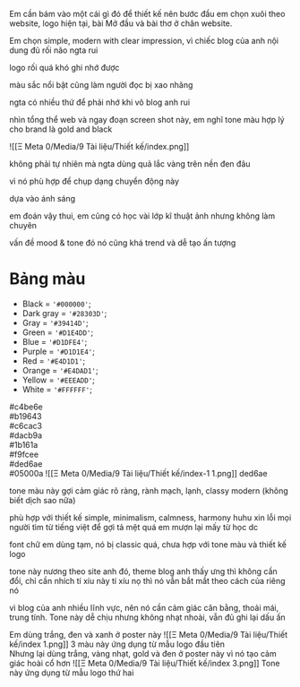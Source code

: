 Em cần bám vào một cái gì đó để thiết kế nên bước đầu em chọn xuôi theo website, logo hiện tại, bài Mở đầu và bài thơ ở chân website.

Em chọn simple, modern with clear impression, vì chiếc blog của anh nội dung đủ rối não ngta rui

logo rối quá khó ghi nhớ được

màu sắc nổi bật cũng làm người đọc bị xao nhãng

ngta có nhiều thứ để phải nhớ khi vô blog anh rui

nhìn tổng thể web và ngay đoạn screen shot này, em nghĩ tone màu hợp lý cho brand là gold and black

![[Ξ Meta 0/Media/9 Tài liệu/Thiết kế/index.png]]

không phải tự nhiên mà ngta dùng quả lắc vàng trên nền đen đâu

vì nó phù hợp để chụp dạng chuyển động này

dựa vào ánh sáng

em đoán vậy thui, em cũng có học vài lớp kĩ thuật ảnh nhưng không làm chuyên

vấn đề mood & tone đó nó cũng khá trend và dễ tạo ấn tượng

# Bảng màu

-   Black = `'#000000'`;
-   Dark gray = `'#28303D'`;
-   Gray = `'#39414D'`;
-   Green = `'#D1E4DD'`;
-   Blue = `'#D1DFE4'`;
-   Purple = `'#D1D1E4'`;
-   Red = `'#E4D1D1'`;
-   Orange = `'#E4DAD1'`;
-   Yellow = `'#EEEADD'`;
-   White = `'#FFFFFF'`;

#c4be6e  
#b19643  
#c6cac3  
#dacb9a  
#1b161a  
#f9fcee  
#ded6ae  
#05000a
![[Ξ Meta 0/Media/9 Tài liệu/Thiết kế/index-1 1.png]]
ded6ae  


tone màu này gợi cảm giác rõ ràng, rành mạch, lạnh, classy modern (không biết dịch sao nữa)

phù hợp với thiết kế simple, minimalism, calmness, harmony huhu xin lỗi mọi người tìm từ tiếng việt để gợi tả mệt quá em mượn lại mấy từ học dc

font chữ em dùng tạm, nó bị classic quá, chưa hợp với tone màu và thiết kế logo

tone này nương theo site anh đó, theme blog anh thấy ưng thì không cần đổi, chỉ cần nhích tí xíu này tí xíu nọ thì nó vẫn bắt mắt theo cách của riêng nó

vì blog của anh nhiều lĩnh vực, nên nó cần cảm giác cân bằng, thoải mái, trung tính. Tone này dễ chịu nhưng không nhạt nhoài, vẫn đủ ghi lại dấu ấn

Em dùng trắng, đen và xanh ở poster này
![[Ξ Meta 0/Media/9 Tài liệu/Thiết kế/index 1.png]]
3 màu này ứng dụng từ mẫu logo đầu tiên  
Nhưng lại dùng trắng, vàng nhạt, gold và đen ở poster này vì nó tạo cảm giác hoài cổ hơn
![[Ξ Meta 0/Media/9 Tài liệu/Thiết kế/index 3.png]]
Tone này ứng dụng từ mẫu logo thứ hai